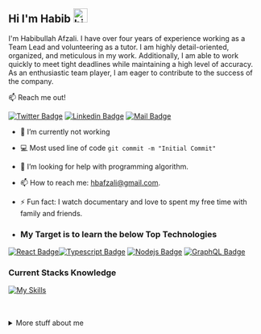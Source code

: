 ## Hi I'm Habib <img src="https://user-images.githubusercontent.com/1303154/88677602-1635ba80-d120-11ea-84d8-d263ba5fc3c0.gif" width="28px" height="28px" alt="hi">

I'm Habibullah Afzali. I have over four years of experience working as a Team Lead and volunteering as a tutor. I am highly detail-oriented, organized, and meticulous in my work. Additionally, I am able to work quickly to meet tight deadlines while maintaining a high level of accuracy. As an enthusiastic team player, I am eager to contribute to the success of the company.

:mailbox: Reach me out!

[![Twitter Badge](https://img.shields.io/badge/-@habibullahafza1-1ca0f1?style=flat&labelColor=1ca0f1&logo=twitter&logoColor=white&link=https://twitter.com/habibullahafza1)](https://twitter.com/habibullahafza1) [![Linkedin Badge](https://img.shields.io/badge/-habib-0e76a8?style=flat&labelColor=0e76a8&logo=linkedin&logoColor=white)](https://www.linkedin.com/in/h-afzali/) [![Mail Badge](https://img.shields.io/badge/-hbafzali-c0392b?style=flat&labelColor=c0392b&logo=gmail&logoColor=white)](mailto:hbafzali@gmail.com)

<!-- TODO: Add last video link -->

- 🔭 I’m currently not working
- :computer: Most used line of code `git commit -m "Initial Commit"`
- 🤔 I’m looking for help with programming algorithm.
- 📫 How to reach me: hbafzali@gmail.com.
- ⚡ Fun fact: I watch documentary and love to spent my free time with family and friends.

- ### My Target is to learn the below  Top Technologies


[![React Badge](https://img.shields.io/badge/-React-61DBFB?style=for-the-badge&labelColor=black&logo=react&logoColor=61DBFB)](#)[![Typescript Badge](https://img.shields.io/badge/-Typescript-007acc?style=for-the-badge&labelColor=black&logo=typescript&logoColor=007acc)](#) [![Nodejs Badge](https://img.shields.io/badge/-Nodejs-3C873A?style=for-the-badge&labelColor=black&logo=node.js&logoColor=3C873A)](#) [![GraphQL Badge](https://img.shields.io/badge/-GraphQl-e535ab?style=for-the-badge&labelColor=black&logo=node.js&logoColor=e535ab)](#)

### Current Stacks Knowledge


[![My Skills](https://skills.thijs.gg/icons?i=js,html,css,sass,vuejs,bootstrap,vscode,github,git,java,spring)](https://skills.thijs.gg)

<br />
<br />

<details>
<summary>
  More stuff about me
</summary>

<br >

I love sharing knowledge and helping other developers. I believe that knowledge and compassion should be shared with everyone!
